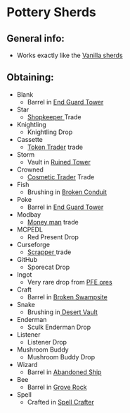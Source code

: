 # Pottery Sherds

## General info:

* Works exactly like the [Vanilla sherds](https://minecraft.wiki/w/Pottery\_Sherd)



## Obtaining:

* Blank&#x20;
  * Barrel in [End Guard Tower](../sturctures/end-guard-tower.md)
* Star
  * [Shopkeeper ](../mobs/traders/shopkeeper.md)Trade
* Knightling&#x20;
  * Knightling Drop
* Cassette&#x20;
  * [Token Trader](../mobs/traders/token-trader.md) trade
* Storm&#x20;
  * Vault in [Ruined Tower](../sturctures/ruined-tower.md)
* Crowned&#x20;
  * [Cosmetic Trader](../mobs/traders/cosmetic-trader.md) Trade
* Fish&#x20;
  * Brushing in [Broken Conduit](../sturctures/broken-conduit.md)
* Poke
  * Barrel in [End Guard Tower](../sturctures/end-guard-tower.md)
* Modbay
  * [Money man](../mobs/traders/money-man.md) trade
* MCPEDL&#x20;
  * Red Present Drop
* Curseforge&#x20;
  * [Scrapper ](../mobs/traders/scrapper.md)trade
* GitHub&#x20;
  * Sporecat Drop
* Ingot&#x20;
  * Very rare drop from [PFE ores](ores/)
* Craft
  * Barrel in [Broken Swampsite](../sturctures/abandoned-swampsite.md)
* Snake&#x20;
  * Brushing in[ Desert Vault](../sturctures/desert-vault.md)
* Enderman&#x20;
  * Sculk Enderman Drop
* Listener&#x20;
  * Listener Drop
* Mushroom Buddy&#x20;
  * Mushroom Buddy Drop
* Wizard&#x20;
  * Barrel in [Abandoned Ship](../sturctures/abandoned-ship.md)
* Bee
  * Barrel in [Grove Rock](../sturctures/grove-rock.md)
* Spell&#x20;
  * Crafted in [Spell Crafter](crafters.md)

